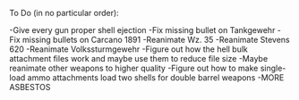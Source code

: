 To Do (in no particular order):

-Give every gun proper shell ejection
-Fix missing bullet on Tankgewehr
-Fix missing bullets on Carcano 1891
-Reanimate Wz. 35
-Reanimate Stevens 620
-Reanimate Volkssturmgewehr
-Figure out how the hell bulk attachment files
work and maybe use them to reduce file size
-Maybe reanimate other weapons to higher quality
-Figure out how to make single-load ammo attachments load two shells for double barrel weapons
-MORE ASBESTOS
